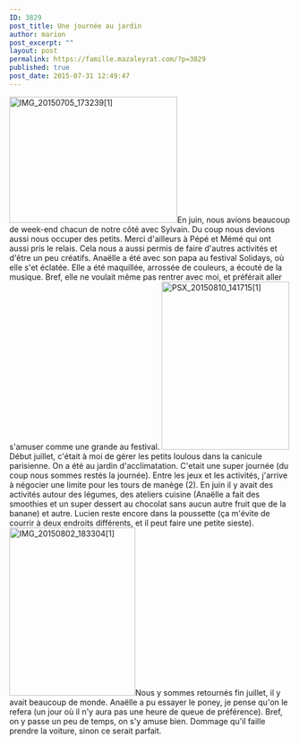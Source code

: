 ```yaml
---
ID: 3829
post_title: Une journée au jardin
author: marion
post_excerpt: ""
layout: post
permalink: https://famille.mazaleyrat.com/?p=3829
published: true
post_date: 2015-07-31 12:49:47
---
```

<a href="http://famille.mazaleyrat.com/wordpress/wp-content/uploads/2015/08/IMG_20150705_1732391.jpg"><img src="http://famille.mazaleyrat.com/wordpress/wp-content/uploads/2015/08/IMG_20150705_1732391-300x225.jpg" alt="IMG_20150705_173239[1]" width="300" height="225" class="alignleft size-medium wp-image-3832" /></a>En juin, nous avions beaucoup de week-end chacun de notre côté avec Sylvain. Du coup nous devions aussi nous occuper des petits. Merci d'ailleurs à Pépé et Mémé qui ont aussi pris le relais. 
Cela nous a aussi permis de faire d'autres activités et d'être un peu créatifs. Anaëlle a été avec son papa au festival Solidays, où elle s'et éclatée. Elle a été maquillée, arrossée de couleurs, a écouté de la musique. Bref, elle ne voulait même pas rentrer avec moi, et préférait aller s'amuser comme une grande au festival.
<a href="http://famille.mazaleyrat.com/wordpress/wp-content/uploads/2015/07/PSX_20150810_1417151.jpg"><img src="http://famille.mazaleyrat.com/wordpress/wp-content/uploads/2015/07/PSX_20150810_1417151-228x300.jpg" alt="PSX_20150810_141715[1]" width="228" height="300" class="alignright size-medium wp-image-3837" /></a>Début juillet, c'était à moi de gérer les petits loulous dans la canicule parisienne. On a été au jardin d'acclimatation. C'etait une super journée (du coup nous sommes restés la journée). Entre les jeux et les activités, j'arrive à négocier une limite pour les tours de manège (2).
En juin il y avait des activités autour des légumes, des ateliers cuisine (Anaëlle a fait des smoothies et un super dessert au chocolat sans aucun autre fruit que de la banane) et autre.
Lucien reste encore dans la poussette (ça m'évite de courrir à deux endroits différents, et il peut faire une petite sieste). 
<a href="http://famille.mazaleyrat.com/wordpress/wp-content/uploads/2015/07/IMG_20150802_1833041.jpg"><img src="http://famille.mazaleyrat.com/wordpress/wp-content/uploads/2015/07/IMG_20150802_1833041-225x300.jpg" alt="IMG_20150802_183304[1]" width="225" height="300" class="alignleft size-medium wp-image-3834" /></a>Nous y sommes retournés fin juillet, il y avait beaucoup de monde. Anaëlle a pu essayer le poney, je pense qu'on le refera (un jour où il n'y aura pas une heure de queue de préférence). Bref, on y passe un peu de temps, on s'y amuse bien. Dommage qu'il faille prendre la voiture, sinon ce serait parfait.